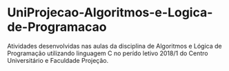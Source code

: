 # UniProjecao-Algoritmos-e-Logica-de-Programacao

Atividades desenvolvidas nas aulas da disciplina de Algoritmos e Lógica de Programação utilizando linguagem C no perído letivo 2018/1 do Centro Universitário e Faculdade Projeção. 
